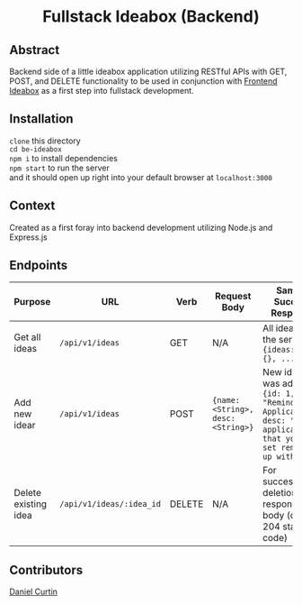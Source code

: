 <h1 align="center">Fullstack Ideabox (Backend)</h1>

## Abstract
Backend side of a little ideabox application utilizing RESTful APIs with GET, POST, and DELETE functionality to be used in conjunction with [Frontend Ideabox](https://github.com/danielcurtin/fe-ideabox) as a first step into fullstack development.

## Installation
`clone` this directory<br>
`cd be-ideabox`<br>
`npm i` to install dependencies<br>
`npm start` to run the server<br>
and it should open up right into your default browser at `localhost:3000`<br>

## Context
Created as a first foray into backend development utilizing Node.js and Express.js

## Endpoints
| Purpose | URL | Verb | Request Body | Sample Success Response |
|----|----|----|----|----|
| Get all ideas |`/api/v1/ideas`| GET | N/A | All ideas on the server: `{ideas: [{}, {}, ...]}` |
| Add new idear |`/api/v1/ideas`| POST | `{name: <String>, desc: <String>}` | New idea that was added: `{id: 1, name: "Reminder Application", desc: "An application that you can set reminders up with"}` |
| Delete existing idea |`/api/v1/ideas/:idea_id`| DELETE | N/A | For successful deletion: No response body (only 204 status code) |

## Contributors
[Daniel Curtin](https://www.github.com/danielcurtin)
